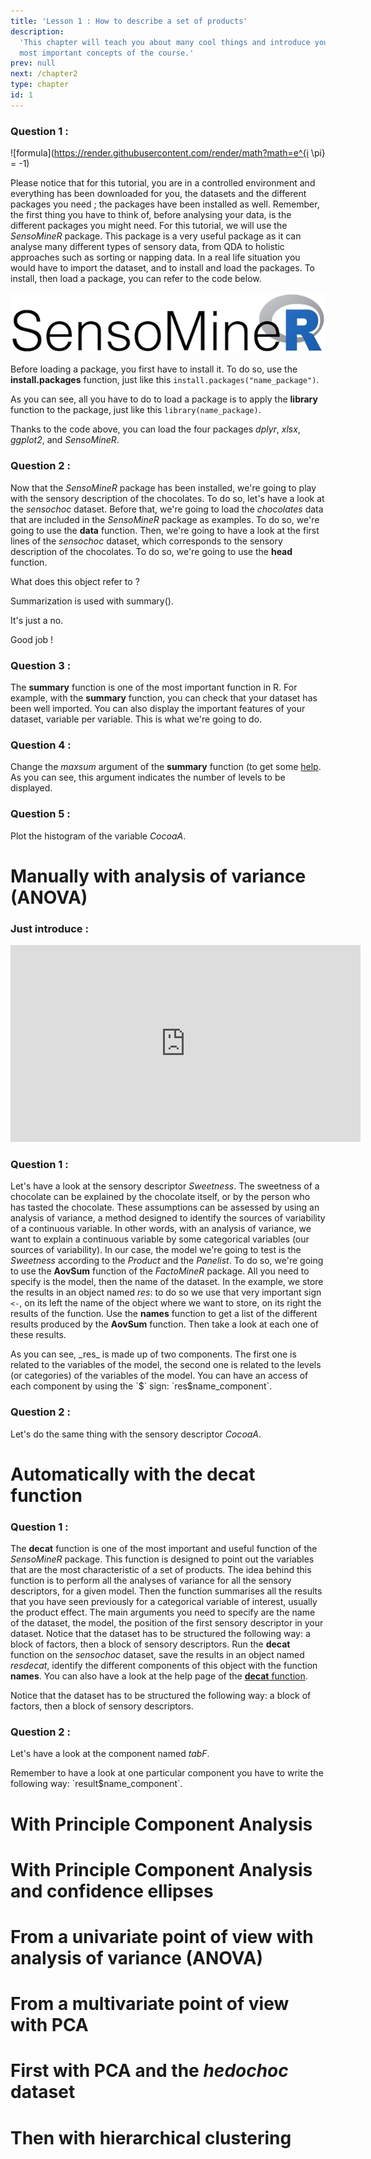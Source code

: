 ```yaml
---
title: 'Lesson 1 : How to describe a set of products'
description:
  'This chapter will teach you about many cool things and introduce you to the
  most important concepts of the course.'
prev: null
next: /chapter2
type: chapter
id: 1
---
```


<exercise id="1" title="Introduction" type="slides">

<slides source="chapter1_01_introduction">
</slides>

</exercise>

<exercise id="2" title="Introducing the sensochoc dataset">

### Question 1 : 

![formula](https://render.githubusercontent.com/render/math?math=e^{i \pi} = -1)

Please notice that for this tutorial, you are in a controlled environment and everything has been downloaded for you, the datasets and the different packages you need ; the packages have been installed as well. Remember, the first thing you have to think of, before analysing your data, is the different packages you might need. For this tutorial, we will use the _SensoMineR_ package. This package is a very useful package as it can analyse many different types of sensory data, from QDA to holistic approaches such as sorting or napping data. In a real life situation you would have to import the dataset, and to install and load the packages. To install, then load a package, you can refer to the code below.

![](https://github.com/MarionMoussay/binder_test/blob/master/image/sensominer.png?raw=true)


<codeblock id="01_02">

Before loading a package, you first have to install it. To do so, use the **install.packages** function, just like this `install.packages("name_package")`.

As you can see, all you have to do to load a package is to apply the **library** function to the package, just like this `library(name_package)`.

</codeblock>

Thanks to the code above, you can load the four packages _dplyr_, _xlsx_, _ggplot2_, and _SensoMineR_.

### Question 2 : 

Now that the _SensoMineR_ package has been installed, we're going to play with the sensory description of the chocolates. To do so, let's have a look at the _sensochoc_ dataset. Before that, we're going to load the _chocolates_ data that are included in the _SensoMineR_ package as examples. To do so, we're going to use the **data** function. Then, we're going to have a look at the first lines of the _sensochoc_ dataset, which corresponds to the sensory description of the chocolates. To do so, we're going to use the **head** function.

<codeblock id="02_02">
</codeblock>

What does this object refer to ? 

<choice>

<opt text="Summarization">

Summarization is used with summary().

</opt>

<opt text="Clustering">

It's just a no.

</opt>

<opt text="First observations" correct="true">

Good job !

</opt>

</choice>

### Question 3 : 

The **summary** function is one of the most important function in R. For example, with the **summary** function, you can check that your dataset has been well imported. You can also display the important features of your dataset, variable per variable. This is what we're going to do.

<codeblock id="03_02">
</codeblock>

### Question 4 :

Change the _maxsum_ argument of the **summary** function (to get some [help](https://www.rdocumentation.org/packages/base/versions/3.6.2/topics/summary). As you can see, this argument indicates the number of levels to be displayed.

<codeblock id="04_02">
</codeblock>

### Question 5 :

Plot the histogram of the variable _CocoaA_.

<codeblock id="05_02">
</codeblock>

</exercise>


<exercise id="3" title="Analysing the sensochoc dataset from a univariate point of view">

# Manually with analysis of variance (ANOVA)

### Just introduce : 

<html><center>
<iframe width="560" height="315" src="https://www.youtube.com/watch?v=CS_BKChyPuc" title="YouTube video player" frameborder="0" allow="accelerometer; autoplay; clipboard-write; encrypted-media; gyroscope; picture-in-picture" allowfullscreen></iframe></center></html>

### Question 1 :

Let's have a look at the sensory descriptor _Sweetness_. The sweetness of a chocolate can be explained by the chocolate itself, or by the person who has tasted the chocolate. These assumptions can be assessed by using an analysis of variance, a method designed to identify the sources of variability of a continuous variable. In other words, with an analysis of variance, we want to explain a continuous variable by some categorical variables (our sources of variability). In our case, the model we're going to test is the _Sweetness_ according to the _Product_ and the _Panelist_. To do so, we're going to use the **AovSum** function of the _FactoMineR_ package. All you need to specify is the model, then the name of the dataset. In the example, we store the results in an object named _res_: to do so we use that very important sign `<-`, on its left the name of the object where we want to store, on its right the results of the function. Use the **names** function to get a list of the different results produced by the **AovSum** function. Then take a look at each one of these results.

<codeblock id="01_03">
As you can see, _res_ is made up of two components. The first one is related to the variables of the model, the second one is related to the levels (or categories) of the variables of the model. You can have an access of each component by using the `$` sign: `res$name_component`.
</codeblock>

### Question 2 :

Let's do the same thing with the sensory descriptor _CocoaA_.

<codeblock id="02_03">
</codeblock>

# Automatically with the **decat** function

### Question 1 :

The **decat** function is one of the most important and useful function of the _SensoMineR_ package. This function is designed to point out the variables that are the most characteristic of a set of products. The idea behind this function is to perform all the analyses of variance for all the sensory descriptors, for a given model. Then the function summarises all the results that you have seen previously for a categorical variable of interest, usually the product effect. The main arguments you need to specify are the name of the dataset, the model, the position of the first sensory descriptor in your dataset. Notice that the dataset has to be structured the following way: a block of factors, then a block of sensory descriptors. Run the **decat** function on the _sensochoc_ dataset, save the results in an object named _resdecat_, identify the different components of this object with the function **names**. You can also have a look at the help page of the [**decat** function](https://www.rdocumentation.org/packages/SensoMineR/versions/1.26/topics/decat).

<codeblock id="03_03">
Notice that the dataset has to be structured the following way: a block of factors, then a block of sensory descriptors.
</codeblock>

### Question 2 :

Let's have a look at the component named _tabF_.

<codeblock id="04_03">
Remember to have a look at one particular component you have to write the following way: `result$name_component`.
</codeblock>

</exercise>


<exercise id="4" title="Analysing the sensochoc dataset from a multivariate point of view">

# With Principle Component Analysis
# With Principle Component Analysis and confidence ellipses


</exercise>

<exercise id="5" title="Analysing the hedochoc dataset from a product point of view">

# From a univariate point of view with analysis of variance (ANOVA)
# From a multivariate point of view with PCA

</exercise>

</exercise>

<exercise id="6" title="Analysing the hedochoc dataset from a panelist point of view">

# First with PCA and the _hedochoc_ dataset
# Then with hierarchical clustering

</exercise>
